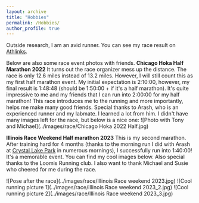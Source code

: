 ```yaml
---
layout: archive
title: "Hobbies"
permalink: /Hobbies/
author_profile: true
---
```

Outside research, I am an avid runner. You can see my race result on [Athlinks](https://www.athlinks.com/athletes/494795677).

Below are also some race event photos with friends.
**Chicago Hoka Half Marathon 2022** 
It turns out the race organizer mess up the distance. The race is only 12.6 miles instead of 13.2 miles. However, I will still count this as my first half marathon event.
My initial expectation is 2:10:00, however, my final result is 1:48:48 (should be 1:50:00 + if it's a half marathon). It's quite impressive to me and my friends that I can run into 2:00:00 for my half marathon!
This race introduces me to the running and more importantly, helps me make many good friends. Special thanks to Arash, who is an experienced runner and my labmate. I learned a lot from him.
I didn't have many images left for the race, but below is a nice one:
![Photo with Tony and Michael](../images/race/Chicago Hoka 2022 Half.jpg)

**Illinois Race Weekend Half marathon 2023**
This is my second marathon. After training hard for 4 months (thanks to the morning run I did with Arash at [Crystal Lake Park](https://www.google.com/maps/place/Crystal+Lake+Park/@40.1230726,-88.2115754,17z/data=!3m1!4b1!4m6!3m5!1s0x880cd779f38e23c7:0xaa05747e26c14d67!8m2!3d40.1230726!4d-88.2090005!16s%2Fg%2F1hc33f862?entry=ttu) in numerous mornings),
I successfully run into 1:40:00! It's a memorable event. You can find my cool images below. Also special thanks to the Loomis Running club. I also want to thank Michael and Susie who cheered for me during the race.

![Pose after the race](../images/race/Illinois Race weekend 2023.jpg)
![Cool running picture 1](../images/race/Illinois Race weekend 2023_2.jpg)
![Cool running picture 2](../images/race/Illinois Race weekend 2023_3.jpg)

